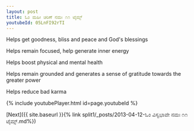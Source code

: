 ```yaml
---
layout: post
title: ಓಂ ಮಹೀ ಚರಿಣೆ ನಮಃ ೧೧ ಟೈಮ್ಸ್
youtubeId: 05LnFI92rTI
---
```

 
 
Helps get goodness, bliss and peace and God's blessings
 
Helps remain focused, help generate inner energy 
 
Helps boost physical and mental health 
 
Helps remain grounded and generates a sense of gratitude towards the greater power 
 
Helps reduce bad karma
 
 
 
 


{% include youtubePlayer.html id=page.youtubeId %}
 
[Next]({{ site.baseurl }}{% link  split1/_posts/2013-04-12-ಓಂ ವಿಸ್ವಭಾವೇ ನಮಃ ೧೧ ಟೈಮ್ಸ್.md%})
 

